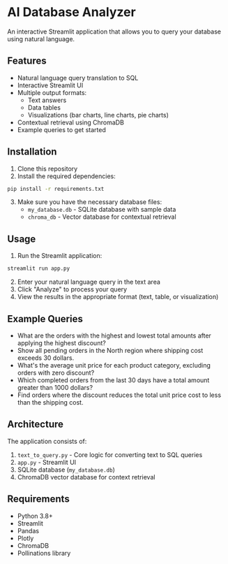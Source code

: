 # AI Database Analyzer

An interactive Streamlit application that allows you to query your database using natural language.

## Features

- Natural language query translation to SQL
- Interactive Streamlit UI
- Multiple output formats:
  - Text answers
  - Data tables
  - Visualizations (bar charts, line charts, pie charts)
- Contextual retrieval using ChromaDB
- Example queries to get started

## Installation

1. Clone this repository
2. Install the required dependencies:

```bash
pip install -r requirements.txt
```

3. Make sure you have the necessary database files:
   - `my_database.db` - SQLite database with sample data
   - `chroma_db` - Vector database for contextual retrieval

## Usage

1. Run the Streamlit application:

```bash
streamlit run app.py
```

2. Enter your natural language query in the text area
3. Click "Analyze" to process your query
4. View the results in the appropriate format (text, table, or visualization)

## Example Queries

- What are the orders with the highest and lowest total amounts after applying the highest discount?
- Show all pending orders in the North region where shipping cost exceeds 30 dollars.
- What's the average unit price for each product category, excluding orders with zero discount?
- Which completed orders from the last 30 days have a total amount greater than 1000 dollars?
- Find orders where the discount reduces the total unit price cost to less than the shipping cost.

## Architecture

The application consists of:

1. `text_to_query.py` - Core logic for converting text to SQL queries
2. `app.py` - Streamlit UI
3. SQLite database (`my_database.db`)
4. ChromaDB vector database for context retrieval

## Requirements

- Python 3.8+
- Streamlit
- Pandas
- Plotly
- ChromaDB
- Pollinations library